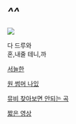 #  *^^*


![](https://opgg-com-image.akamaized.net/attach/images/20200826013111.608284.jpg)

다 드루와  
혼,내줄 테니,까 


 [서늘한](https://youtu.be/EzQsoZYY470)

 [원 썸머 나있](https://youtu.be/4CHXJTDkk08)

 [뮤비 찾아보면 안되는 곡](https://youtu.be/OWL1RNX7p90)
 
 [짧은 영상](https://youtu.be/-XJEuQSFbAM)
